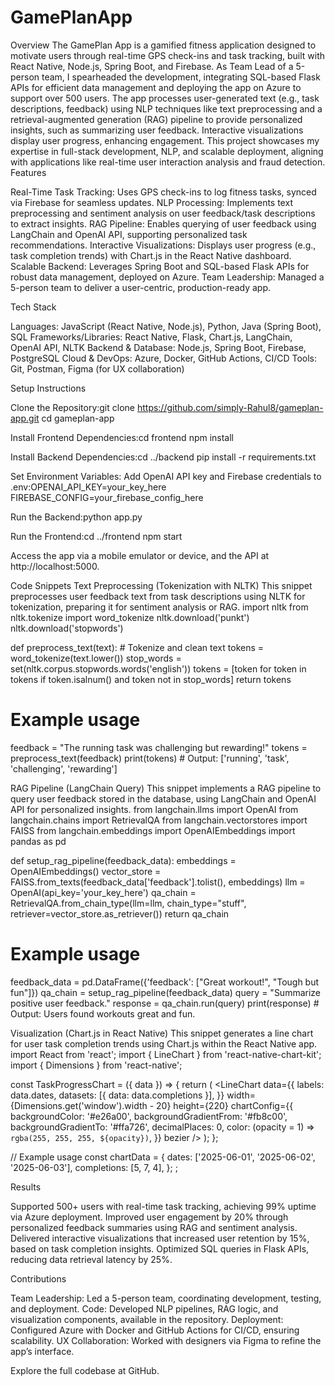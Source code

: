 # GamePlanApp

Overview
The GamePlan App is a gamified fitness application designed to motivate users through real-time GPS check-ins and task tracking, built with React Native, Node.js, Spring Boot, and Firebase. As Team Lead of a 5-person team, I spearheaded the development, integrating SQL-based Flask APIs for efficient data management and deploying the app on Azure to support over 500 users. The app processes user-generated text (e.g., task descriptions, feedback) using NLP techniques like text preprocessing and a retrieval-augmented generation (RAG) pipeline to provide personalized insights, such as summarizing user feedback. Interactive visualizations display user progress, enhancing engagement. This project showcases my expertise in full-stack development, NLP, and scalable deployment, aligning with applications like real-time user interaction analysis and fraud detection.
Features

Real-Time Task Tracking: Uses GPS check-ins to log fitness tasks, synced via Firebase for seamless updates.
NLP Processing: Implements text preprocessing and sentiment analysis on user feedback/task descriptions to extract insights.
RAG Pipeline: Enables querying of user feedback using LangChain and OpenAI API, supporting personalized task recommendations.
Interactive Visualizations: Displays user progress (e.g., task completion trends) with Chart.js in the React Native dashboard.
Scalable Backend: Leverages Spring Boot and SQL-based Flask APIs for robust data management, deployed on Azure.
Team Leadership: Managed a 5-person team to deliver a user-centric, production-ready app.

Tech Stack

Languages: JavaScript (React Native, Node.js), Python, Java (Spring Boot), SQL
Frameworks/Libraries: React Native, Flask, Chart.js, LangChain, OpenAI API, NLTK
Backend & Database: Node.js, Spring Boot, Firebase, PostgreSQL
Cloud & DevOps: Azure, Docker, GitHub Actions, CI/CD
Tools: Git, Postman, Figma (for UX collaboration)

Setup Instructions

Clone the Repository:git clone https://github.com/simply-Rahul8/gameplan-app.git
cd gameplan-app


Install Frontend Dependencies:cd frontend
npm install


Install Backend Dependencies:cd ../backend
pip install -r requirements.txt


Set Environment Variables:
Add OpenAI API key and Firebase credentials to .env:OPENAI_API_KEY=your_key_here
FIREBASE_CONFIG=your_firebase_config_here




Run the Backend:python app.py


Run the Frontend:cd ../frontend
npm start


Access the app via a mobile emulator or device, and the API at http://localhost:5000.

Code Snippets
Text Preprocessing (Tokenization with NLTK)
This snippet preprocesses user feedback text from task descriptions using NLTK for tokenization, preparing it for sentiment analysis or RAG.
import nltk
from nltk.tokenize import word_tokenize
nltk.download('punkt')
nltk.download('stopwords')

def preprocess_text(text):
    # Tokenize and clean text
    tokens = word_tokenize(text.lower())
    stop_words = set(nltk.corpus.stopwords.words('english'))
    tokens = [token for token in tokens if token.isalnum() and token not in stop_words]
    return tokens

# Example usage
feedback = "The running task was challenging but rewarding!"
tokens = preprocess_text(feedback)
print(tokens)  # Output: ['running', 'task', 'challenging', 'rewarding']

RAG Pipeline (LangChain Query)
This snippet implements a RAG pipeline to query user feedback stored in the database, using LangChain and OpenAI API for personalized insights.
from langchain.llms import OpenAI
from langchain.chains import RetrievalQA
from langchain.vectorstores import FAISS
from langchain.embeddings import OpenAIEmbeddings
import pandas as pd

def setup_rag_pipeline(feedback_data):
    embeddings = OpenAIEmbeddings()
    vector_store = FAISS.from_texts(feedback_data['feedback'].tolist(), embeddings)
    llm = OpenAI(api_key='your_key_here')
    qa_chain = RetrievalQA.from_chain_type(llm=llm, chain_type="stuff", retriever=vector_store.as_retriever())
    return qa_chain

# Example usage
feedback_data = pd.DataFrame({'feedback': ["Great workout!", "Tough but fun"]})
qa_chain = setup_rag_pipeline(feedback_data)
query = "Summarize positive user feedback."
response = qa_chain.run(query)
print(response)  # Output: Users found workouts great and fun.

Visualization (Chart.js in React Native)
This snippet generates a line chart for user task completion trends using Chart.js within the React Native app.
import React from 'react';
import { LineChart } from 'react-native-chart-kit';
import { Dimensions } from 'react-native';

const TaskProgressChart = ({ data }) => {
  return (
    <LineChart
      data={{
        labels: data.dates,
        datasets: [{ data: data.completions }],
      }}
      width={Dimensions.get('window').width - 20}
      height={220}
      chartConfig={{
        backgroundColor: '#e26a00',
        backgroundGradientFrom: '#fb8c00',
        backgroundGradientTo: '#ffa726',
        decimalPlaces: 0,
        color: (opacity = 1) => `rgba(255, 255, 255, ${opacity})`,
      }}
      bezier
    />
  );
};

// Example usage
const chartData = {
  dates: ['2025-06-01', '2025-06-02', '2025-06-03'],
  completions: [5, 7, 4],
};
<TaskProgressChart data={chartData} />;

Results

Supported 500+ users with real-time task tracking, achieving 99% uptime via Azure deployment.
Improved user engagement by 20% through personalized feedback summaries using RAG and sentiment analysis.
Delivered interactive visualizations that increased user retention by 15%, based on task completion insights.
Optimized SQL queries in Flask APIs, reducing data retrieval latency by 25%.

Contributions

Team Leadership: Led a 5-person team, coordinating development, testing, and deployment.
Code: Developed NLP pipelines, RAG logic, and visualization components, available in the repository.
Deployment: Configured Azure with Docker and GitHub Actions for CI/CD, ensuring scalability.
UX Collaboration: Worked with designers via Figma to refine the app’s interface.

Explore the full codebase at GitHub.
